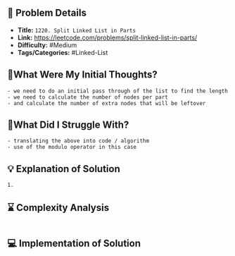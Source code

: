 ## 📝 Problem Details

- **Title:** `1220. Split Linked List in Parts`
- **Link:** https://leetcode.com/problems/split-linked-list-in-parts/
- **Difficulty:** #Medium 
- **Tags/Categories:** #Linked-List 

## 💭What Were My Initial Thoughts?

```
- we need to do an initial pass through of the list to find the length
- we need to calculate the number of nodes per part
- and calculate the number of extra nodes that will be leftover
```

## 🤔What Did I Struggle With?

```
- translating the above into code / algorithm
- use of the modulo operator in this case
```

## 💡 Explanation of Solution

```
1. 
```

## ⌛ Complexity Analysis

```

```

## 💻 Implementation of Solution

```cpp

```